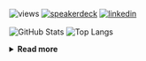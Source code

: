 ![views](https://komarev.com/ghpvc/?username=chck&color=blueviolet)
[![speakerdeck](https://img.shields.io/badge/Speaker_Deck-chck-8a2be2?style=flat-square&logo=speaker-deck)](https://speakerdeck.com/chck)
[![linkedin](https://img.shields.io/badge/LinkedIn-chck-8a2be2?style=flat-square&logo=linkedin)](https://www.linkedin.com/in/chck/)

<p align="left"> 
  <img alt="GitHub Stats" align="center" height="150" src="https://github-readme-stats-nine-umber-51.vercel.app/api?username=chck&count_private=true&show_icons=true&hide_title=true&theme=buefy" />
  <img alt="Top Langs" align="center" height="150" src="https://github-readme-stats-nine-umber-51.vercel.app/api/top-langs/?username=chck&layout=compact&count_private=true&show_icons=true&hide_title=true&theme=buefy" />
</p>

<details>
  <summary><b>Read more</b></summary>
  <br>

  <!--START_SECTION:waka-->
**🐱 My GitHub Data** 

> 📦 83.0 kB Used in GitHub's Storage 
 > 
> 🏆 508 Contributions in the Year 2024
 > 
> 💼 Opted to Hire
 > 
> 📜 133 Public Repositories 
 > 
> 🔑 22 Private Repositories 
 > 
**I'm a Night 🦉** 

```text
🌞 Morning                902 commits         ███░░░░░░░░░░░░░░░░░░░░░░   13.03 % 
🌆 Daytime                2262 commits        ████████░░░░░░░░░░░░░░░░░   32.66 % 
🌃 Evening                2035 commits        ███████░░░░░░░░░░░░░░░░░░   29.39 % 
🌙 Night                  1726 commits        ██████░░░░░░░░░░░░░░░░░░░   24.92 % 
```
📅 **I'm Most Productive on Thursday** 

```text
Monday                   1324 commits        █████░░░░░░░░░░░░░░░░░░░░   19.12 % 
Tuesday                  1065 commits        ████░░░░░░░░░░░░░░░░░░░░░   15.38 % 
Wednesday                1109 commits        ████░░░░░░░░░░░░░░░░░░░░░   16.01 % 
Thursday                 1759 commits        ██████░░░░░░░░░░░░░░░░░░░   25.40 % 
Friday                   699 commits         ███░░░░░░░░░░░░░░░░░░░░░░   10.09 % 
Saturday                 398 commits         █░░░░░░░░░░░░░░░░░░░░░░░░   05.75 % 
Sunday                   571 commits         ██░░░░░░░░░░░░░░░░░░░░░░░   08.25 % 
```


📊 **This Week I Spent My Time On** 

```text
💬 Programming Languages: 
TOML                     2 mins              ██████████████░░░░░░░░░░░   56.68 % 
Rust                     1 min               █████████░░░░░░░░░░░░░░░░   36.82 % 
Python                   0 secs              ██░░░░░░░░░░░░░░░░░░░░░░░   06.50 % 

🔥 Editors: 
Neovim                   4 mins              █████████████████████████   100.00 % 
```

**I Mostly Code in Python** 

```text
Python                   45 repos            █████████░░░░░░░░░░░░░░░░   34.88 % 
Jupyter Notebook         19 repos            ████░░░░░░░░░░░░░░░░░░░░░   14.73 % 
Rust                     7 repos             █░░░░░░░░░░░░░░░░░░░░░░░░   05.43 % 
TypeScript               4 repos             █░░░░░░░░░░░░░░░░░░░░░░░░   03.10 % 
Astro                    1 repo              ░░░░░░░░░░░░░░░░░░░░░░░░░   00.78 % 
```



**Timeline**

![Lines of Code chart](https://raw.githubusercontent.com/chck/chck/main/assets/bar_graph.png)


 Last Updated on 2024-10-22 01:53 UTC
<!--END_SECTION:waka-->
</details>

